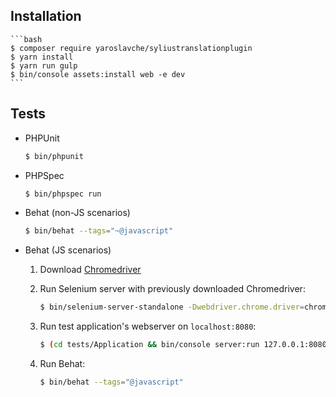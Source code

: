 ## Installation

    ```bash
    $ composer require yaroslavche/syliustranslationplugin
    $ yarn install
    $ yarn run gulp
    $ bin/console assets:install web -e dev
    ```

## Tests

  - PHPUnit

    ```bash
    $ bin/phpunit
    ```

  - PHPSpec

    ```bash
    $ bin/phpspec run
    ```

  - Behat (non-JS scenarios)

    ```bash
    $ bin/behat --tags="~@javascript"
    ```

  - Behat (JS scenarios)

    1. Download [Chromedriver](https://sites.google.com/a/chromium.org/chromedriver/)

    2. Run Selenium server with previously downloaded Chromedriver:

        ```bash
        $ bin/selenium-server-standalone -Dwebdriver.chrome.driver=chromedriver
        ```
    3. Run test application's webserver on `localhost:8080`:

        ```bash
        $ (cd tests/Application && bin/console server:run 127.0.0.1:8080 -d web -e test)
        ```

    4. Run Behat:

        ```bash
        $ bin/behat --tags="@javascript"
        ```
